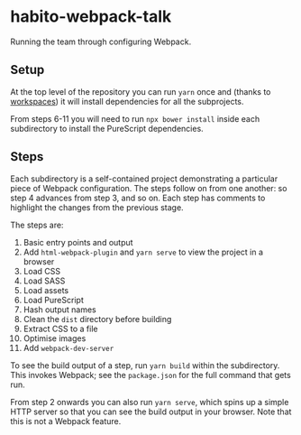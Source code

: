 # habito-webpack-talk

Running the team through configuring Webpack.

## Setup

At the top level of the repository you can run `yarn` once and (thanks to [workspaces](https://yarnpkg.com/lang/en/docs/workspaces/)) it will install dependencies for all the subprojects.

From steps 6-11 you will need to run `npx bower install` inside each subdirectory to install the PureScript dependencies.

## Steps

Each subdirectory is a self-contained project demonstrating a particular piece of Webpack configuration. The steps follow on from one another: so step 4 advances from step 3, and so on. Each step has comments to highlight the changes from the previous stage.

The steps are:

1. Basic entry points and output
2. Add `html-webpack-plugin` and `yarn serve` to view the project in a browser
3. Load CSS
4. Load SASS
5. Load assets
6. Load PureScript
7. Hash output names
8. Clean the `dist` directory before building
9. Extract CSS to a file
10. Optimise images
11. Add `webpack-dev-server`


To see the build output of a step, run `yarn build` within the subdirectory. This invokes Webpack; see the `package.json` for the full command that gets run.

From step 2 onwards you can also run `yarn serve`, which spins up a simple HTTP server so that you can see the build output in your browser. Note that this is not a Webpack feature.
